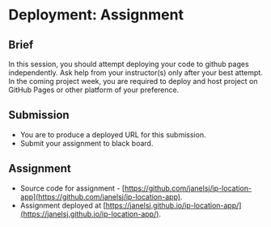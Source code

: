 # Deployment: Assignment

## Brief

In this session, you should attempt deploying your code to github pages independently. Ask help from your instructor(s) only after your best attempt. In the coming project week, you are required to deploy and host project on GitHub Pages or other platform of your preference.

## Submission

- You are to produce a deployed URL for this submission.
- Submit your assignment to black board.

## Assignment
- Source code for assignment - [https://github.com/janelsj/ip-location-app](https://github.com/janelsj/ip-location-app).
- Assignment deployed at [https://janelsj.github.io/ip-location-app/](https://janelsj.github.io/ip-location-app/).
